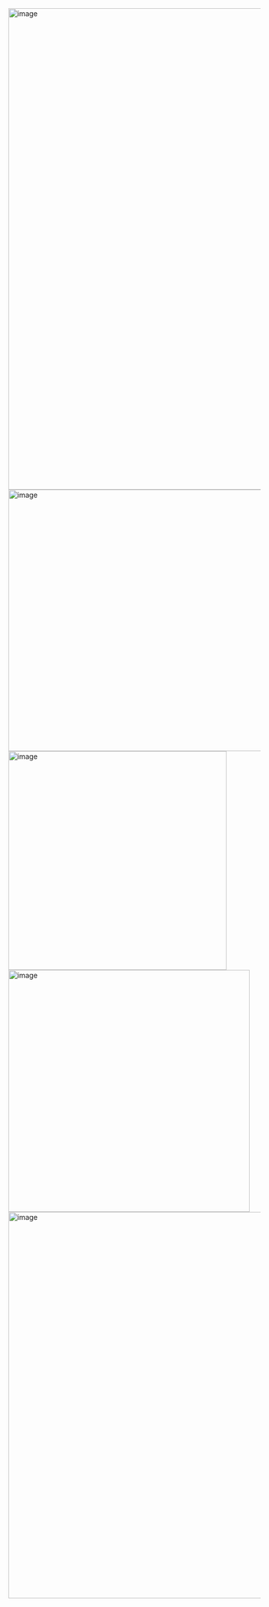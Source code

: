 <img width="959" alt="image" src="https://github.com/user-attachments/assets/97317293-b892-483c-8f39-6a369b3431b8" />

<img width="521" alt="image" src="https://github.com/user-attachments/assets/61b570ab-3691-4eac-b0ee-f1d69327705c" />

<img width="436" alt="image" src="https://github.com/user-attachments/assets/565d7d05-98fb-4aa0-af33-1d7cdda53c74" />

<img width="482" alt="image" src="https://github.com/user-attachments/assets/295d39e8-fd12-4143-88bf-25c6b9591e8a" />

<img width="770" alt="image" src="https://github.com/user-attachments/assets/5e83d31d-27a7-4994-b504-7eb00d31fb87" />


